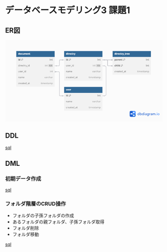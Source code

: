 # データベースモデリング3 課題1

## ER図

![課題](https://github.com/kmishima16/praha/blob/feature/db_modeling_3/%E8%AA%B2%E9%A1%8C1/db-modeling3.png)

## DDL

[sql](https://github.com/kmishima16/praha/blob/feature/db_modeling_3/%E8%AA%B2%E9%A1%8C1/docker-mysql/script/01DDL.sql)

## DML

### 初期データ作成

[sql](https://github.com/kmishima16/praha/blob/feature/db_modeling_3/%E8%AA%B2%E9%A1%8C1/docker-mysql/script/02DML.sql)

### フォルダ階層のCRUD操作

- フォルダの子孫フォルダの作成
- あるフォルダの親フォルダ、子孫フォルダ取得
- フォルダ削除
- フォルダ移動

[sql](https://github.com/kmishima16/praha/blob/feature/db_modeling_3/%E8%AA%B2%E9%A1%8C1/docker-mysql/script/03DML.sql)
